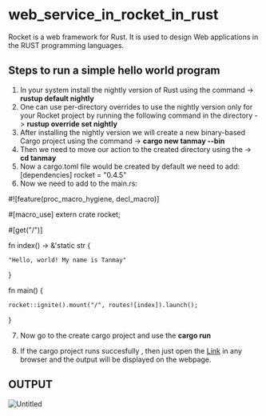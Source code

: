 # web_service_in_rocket_in_rust
Rocket is a web framework for Rust. It is used to design Web applications in the RUST programming languages.
## Steps to run a simple hello world program
1. In your system install the nightly version of Rust using the command -> **rustup default nightly**
2. One can use per-directory overrides to use the nightly version only for your Rocket project by running the following command in the directory -> **rustup override set nightly**
3. After installing the nightly version we will create a new binary-based Cargo project using the command -> **cargo new tanmay --bin**
4. Then we need to move our action to the created directory using the -> **cd tanmay**
5. Now a cargo.toml file would be created by default we need to add:
[dependencies]
rocket = "0.4.5"
6.  Now we need to add to the main.rs:

#![feature(proc_macro_hygiene, decl_macro)]

#[macro_use] extern crate rocket;

#[get("/")]

fn index() -> &'static str {

    "Hello, world! My name is Tanmay"
    
}

fn main() {

    rocket::ignite().mount("/", routes![index]).launch();
    
}


7. Now go to the create cargo project and use the **cargo run**

8. If the cargo project runs succesfully , then just open the [Link](http://localhost:8000/) in any browser and the output will be displayed on the webpage.
## OUTPUT
![Untitled](https://user-images.githubusercontent.com/53641559/87393811-59dedf00-c5cc-11ea-80ef-a9a37e912b21.png)
